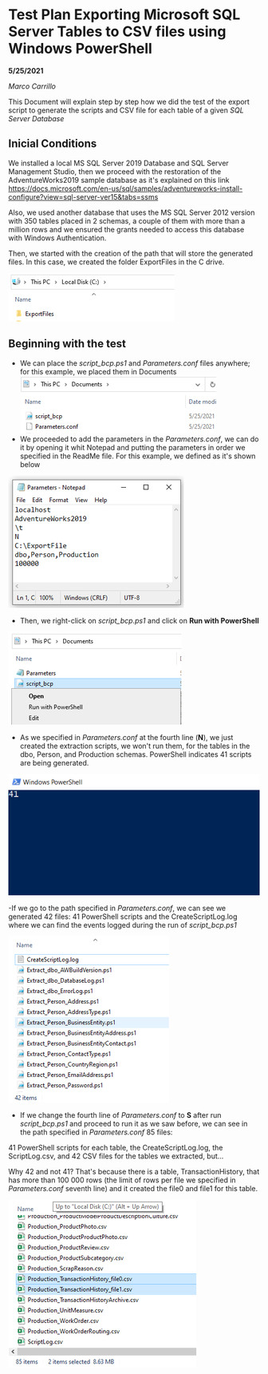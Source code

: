 # Test Plan Exporting Microsoft SQL Server Tables to CSV files using Windows PowerShell

**5/25/2021**

*Marco Carrillo*

This Document will explain step by step how we did the test of the export script to generate the scripts and CSV file for each table of a given *SQL Server Database*

## Inicial Conditions

We installed a local MS SQL Server 2019 Database and SQL Server Management Studio, then we proceed with the restoration of the AdventureWorks2019 sample database as it's explained on this link https://docs.microsoft.com/en-us/sql/samples/adventureworks-install-configure?view=sql-server-ver15&tabs=ssms

Also, we used another database that uses the MS SQL Server 2012 version with 350 tables placed in 2 schemas, a couple of them with more than a million rows and we ensured the grants needed to access this database with Windows Authentication.

Then, we started with the creation of the path that will store the generated files. In this case, we created the folder ExportFiles in the C drive.

![enter image description here](/img/img1.png)


##  Beginning with the test

- We can place the *script_bcp.ps1* and *Parameters.conf* files anywhere; for this example, we placed them in Documents
![enter image description here](/img/img2.png)
- We proceeded to add the parameters in the *Parameters.conf*, we can do it by opening it whit Notepad and putting the parameters in order we specified in the ReadMe file. For this example, we defined as it's shown below

![enter image description here](/img/img3.png)

- Then, we right-click on *script_bcp.ps1* and click on **Run with PowerShell**

![enter image description here](/img/img4.png)

- As we specified in *Parameters.conf* at the fourth line (**N**), we just created the extraction scripts, we won't run them, for the tables in the dbo, Person, and Production schemas. PowerShell indicates 41 scripts are being generated.

![enter image description here](/img/img5.png)


-If we go to the path specified in *Parameters.conf*, we can see we generated 42 files: 41 PowerShell scripts and the CreateScriptLog.log where we can find the events logged during the run of *script_bcp.ps1*

![enter image description here](/img/img6.png)


- If we change the fourth line of *Parameters.conf* to **S** after run *script_bcp.ps1* and proceed to run it as we saw before, we can see in the path specified in *Parameters.conf* 85 files: 

41 PowerShell scripts for each table, the CreateScriptLog.log, the ScriptLog.csv, and 42 CSV files for the tables we extracted, but... 

Why 42 and not 41? That's because there is a table, TransactionHistory, that has more than 100 000 rows (the limit of rows per file we specified in *Parameters.conf* seventh line) and it created the file0 and file1 for this table.

![enter image description here](/img/img7.png)
